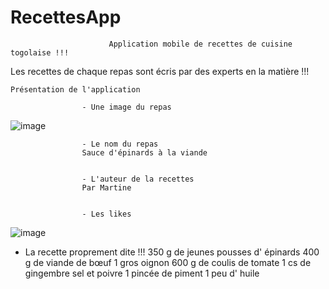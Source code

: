 # RecettesApp
                          Application mobile de recettes de cuisine togolaise !!!

Les recettes de chaque repas sont écris par des experts en la matière !!!

    Présentation de l'application
    
                    - Une image du repas 
![image](https://user-images.githubusercontent.com/116533841/203614613-5e3f4105-a87b-4196-a605-9357192f60d4.png)


                    - Le nom du repas
                    Sauce d'épinards à la viande 
                    
    
                    - L'auteur de la recettes 
                    Par Martine
                    
                    
                    - Les likes
![image](https://user-images.githubusercontent.com/116533841/203616881-b118c571-bc5a-4fa3-be59-2a63970c2d3b.png)


- La recette proprement dite !!!
                    350 g de jeunes pousses d' épinards
                    400 g de viande de bœuf
                    1 gros oignon
                    600 g de coulis de tomate
                    1 cs de gingembre
                    sel et poivre
                    1 pincée de piment
                    1 peu d' huile
